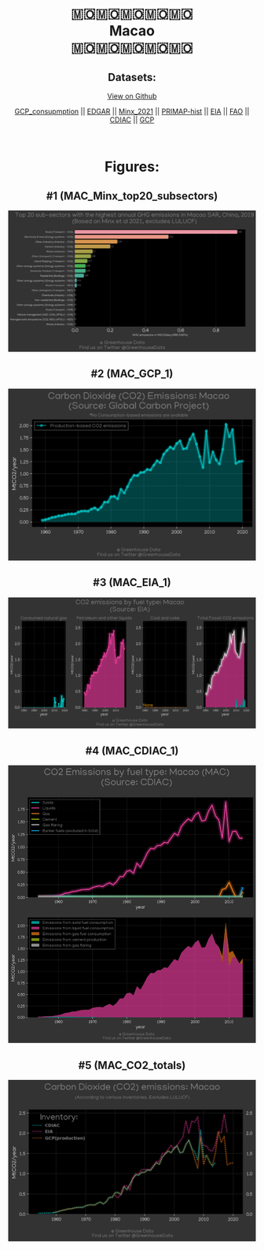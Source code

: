 
<center>
<h1 align="center">
🇲🇴🇲🇴🇲🇴🇲🇴🇲🇴
<br>
Macao
<br>
🇲🇴🇲🇴🇲🇴🇲🇴🇲🇴
</h1>
<h2>Datasets:</h2>
<p><a href="https://github.com/dquintani/GreenhouseData/tree/master/country_data/MAC_Macao/data">View on Github</a>
<br></p><p><a href="data/MAC_GCP_consupmption.csv">GCP_consupmption</a> || <a href="data/MAC_EDGAR.csv">EDGAR</a> || <a href="data/MAC_Minx_2021.csv">Minx_2021</a> || <a href="data/MAC_PRIMAP-hist.csv">PRIMAP-hist</a> || <a href="data/MAC_EIA.csv">EIA</a> || <a href="data/MAC_FAO.csv">FAO</a> || <a href="data/MAC_CDIAC.csv">CDIAC</a> || <a href="data/MAC_GCP.csv">GCP</a></p><p><br></p>
<h1>Figures:</h1><h2>#1 (MAC_Minx_top20_subsectors)</h2>
<p><img alt="" src="figures/MAC_Minx_top20_subsectors.png" /></p><h2>#2 (MAC_GCP_1)</h2>
<p><img alt="" src="figures/MAC_GCP_1.png" /></p><h2>#3 (MAC_EIA_1)</h2>
<p><img alt="" src="figures/MAC_EIA_1.png" /></p><h2>#4 (MAC_CDIAC_1)</h2>
<p><img alt="" src="figures/MAC_CDIAC_1.png" /></p><h2>#5 (MAC_CO2_totals)</h2>
<p><img alt="" src="figures/MAC_CO2_totals.png" /></p>